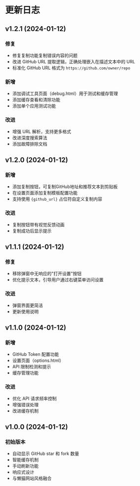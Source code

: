 # 更新日志

## v1.2.1 (2024-01-12)
### 修复
- 修复复制功能复制错误内容的问题
- 改进 GitHub URL 提取逻辑，正确处理嵌入在描述文本中的 URL
- 标准化 GitHub URL 格式为 `https://github.com/owner/repo`

### 新增
- 添加调试工具页面（debug.html）用于测试和缓存管理
- 添加缓存查看和清除功能
- 添加单个应用测试功能

### 改进
- 增强 URL 解析，支持更多格式
- 改进深度搜索算法
- 添加故障排除文档

## v1.2.0 (2024-01-12)
### 新增
- 添加复制按钮，可复制GitHub地址和推荐文本到剪贴板
- 在设置页面添加复制模板配置功能
- 支持使用 `{github_url}` 占位符自定义复制内容

### 改进
- 复制按钮带有视觉反馈动画
- 复制成功后显示提示

## v1.1.1 (2024-01-12)
### 修复
- 移除弹窗中无响应的"打开设置"按钮
- 优化提示文本，引导用户通过右键菜单访问设置

### 改进
- 弹窗界面更简洁
- 更新使用说明

## v1.1.0 (2024-01-12)
### 新增
- GitHub Token 配置功能
- 设置页面（options.html）
- API 限制检测和提示
- 缓存管理功能

### 改进
- 优化 API 请求频率控制
- 增强错误处理
- 改进缓存机制

## v1.0.0 (2024-01-12)
### 初始版本
- 自动显示 GitHub star 和 fork 数量
- 智能缓存机制
- 手动刷新功能
- 响应式设计
- 与懒猫网站风格融合